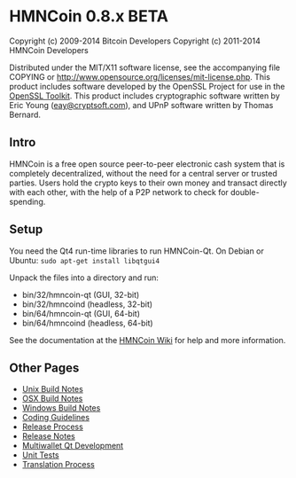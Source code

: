 HMNCoin 0.8.x BETA
====================

Copyright (c) 2009-2014 Bitcoin Developers
Copyright (c) 2011-2014 HMNCoin Developers

Distributed under the MIT/X11 software license, see the accompanying
file COPYING or http://www.opensource.org/licenses/mit-license.php.
This product includes software developed by the OpenSSL Project for use in the [OpenSSL Toolkit](http://www.openssl.org/). This product includes
cryptographic software written by Eric Young ([eay@cryptsoft.com](mailto:eay@cryptsoft.com)), and UPnP software written by Thomas Bernard.


Intro
---------------------
HMNCoin is a free open source peer-to-peer electronic cash system that is
completely decentralized, without the need for a central server or trusted
parties.  Users hold the crypto keys to their own money and transact directly
with each other, with the help of a P2P network to check for double-spending.


Setup
---------------------
You need the Qt4 run-time libraries to run HMNCoin-Qt. On Debian or Ubuntu:
	`sudo apt-get install libqtgui4`

Unpack the files into a directory and run:

- bin/32/hmncoin-qt (GUI, 32-bit)
- bin/32/hmncoind (headless, 32-bit)
- bin/64/hmncoin-qt (GUI, 64-bit)
- bin/64/hmncoind (headless, 64-bit)

See the documentation at the [HMNCoin Wiki](http://hmncoin.info)
for help and more information.


Other Pages
---------------------
- [Unix Build Notes](build-unix.md)
- [OSX Build Notes](build-osx.md)
- [Windows Build Notes](build-msw.md)
- [Coding Guidelines](coding.md)
- [Release Process](release-process.md)
- [Release Notes](release-notes.md)
- [Multiwallet Qt Development](multiwallet-qt.md)
- [Unit Tests](unit-tests.md)
- [Translation Process](translation_process.md)
